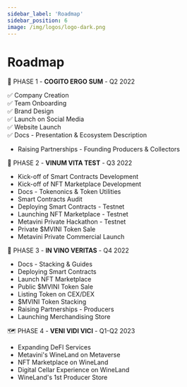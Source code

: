 ```yaml
---
sidebar_label: 'Roadmap'
sidebar_position: 6
image: /img/logos/logo-dark.png
---
```


# Roadmap


🌱 PHASE 1 - **COGITO ERGO SUM** - Q2 2022

✅ Company Creation                        
✅ Team Onboarding                     
✅ Brand Design                              
✅ Launch on Social Media                               
✅ Website Launch                                         
✅ Docs - Presentation & Ecosystem Description                                          
- Raising Partnerships - Founding Producers & Collectors


🍇 PHASE 2 - **VINUM VITA TEST** - Q3 2022

- Kick-off of Smart Contracts Development                  
- Kick-off of NFT Marketplace Development                  
- Docs - Tokenonics & Token Utilities                  
- Smart Contracts Audit                  
- Deploying Smart Contracts - Testnet                  
- Launching NFT Marketplace - Testnet                  
- Metavini Private Hackathon - Testnet                  
- Private $MVINI Token Sale                  
- Metavini Private Commercial Launch                  

🍷 PHASE 3 - **IN VINO VERITAS** - Q4 2022

- Docs - Stacking & Guides                  
- Deploying Smart Contracts                  
- Launch NFT Marketplace                  
- Public $MVINI Token Sale                  
- Listing Token on CEX/DEX                  
- $MVINI Token Stacking                  
- Raising Partnerships - Producers                  
- Launching Merchandising Store                  

🗺 PHASE 4 - **VENI VIDI VICI** - Q1-Q2 2023

- Expanding DeFI Services                  
- Metavini's WineLand on Metaverse                  
- NFT Marketplace on WineLand                  
- Digital Cellar Experience on WineLand                  
- WineLand's 1st Producer Store                  